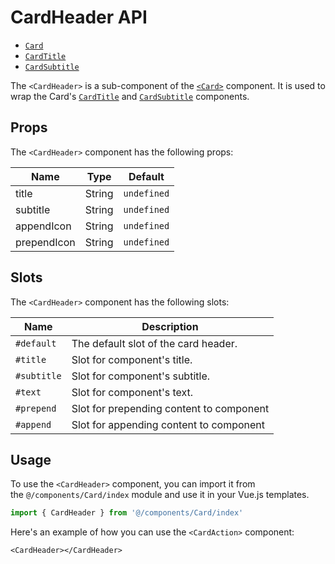 # CardHeader API
- [`Card`](./Card.md)
- [`CardTitle`](./CardTitle.md)
- [`CardSubtitle`](./CardSubtitle.md)
  
The `<CardHeader>` is a sub-component of the [`<Card>`](./Card.md) component. It is used to wrap the Card's [`CardTitle`](./CardTitle.md) and [`CardSubtitle`](./CardSubtitle.md) components.

## Props
The `<CardHeader>` component has the following props:

| Name | Type | Default |
| - | - | - | 
|title|String|`undefined`|
|subtitle|String|`undefined`|
|appendIcon|String|`undefined`|
|prependIcon|String|`undefined`|

## Slots
The `<CardHeader>` component has the following slots:

| Name | Description |
| - | - |
|`#default`|The default slot of the card header.|
|`#title`|Slot for component's title.|
|`#subtitle`|Slot for component's subtitle.|
|`#text`|Slot for component's text.|
|`#prepend`|Slot for prepending content to component|
|`#append`|Slot for appending content to component|


## Usage
To use the `<CardHeader>` component, you can import it from the `@/components/Card/index` module and use it in your Vue.js templates.
```ts
import { CardHeader } from '@/components/Card/index'
```
 Here's an example of how you can use the `<CardAction>` component:
```vue
<CardHeader></CardHeader>
```


